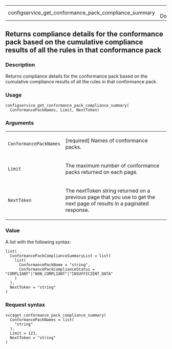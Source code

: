 <table style="width: 100%;">
<tbody>
<tr class="odd">
<td>configservice_get_conformance_pack_compliance_summary</td>
<td style="text-align: right;">R Documentation</td>
</tr>
</tbody>
</table>

## Returns compliance details for the conformance pack based on the cumulative compliance results of all the rules in that conformance pack

### Description

Returns compliance details for the conformance pack based on the
cumulative compliance results of all the rules in that conformance pack.

### Usage

    configservice_get_conformance_pack_compliance_summary(
      ConformancePackNames, Limit, NextToken)

### Arguments

<table>
<colgroup>
<col style="width: 35%" />
<col style="width: 65%" />
</colgroup>
<tbody>
<tr class="odd">
<td><code
id="configservice_get_conformance_pack_compliance_summary_:_ConformancePackNames">ConformancePackNames</code></td>
<td><p>[required] Names of conformance packs.</p></td>
</tr>
<tr class="even">
<td><code
id="configservice_get_conformance_pack_compliance_summary_:_Limit">Limit</code></td>
<td><p>The maximum number of conformance packs returned on each
page.</p></td>
</tr>
<tr class="odd">
<td><code
id="configservice_get_conformance_pack_compliance_summary_:_NextToken">NextToken</code></td>
<td><p>The nextToken string returned on a previous page that you use to
get the next page of results in a paginated response.</p></td>
</tr>
</tbody>
</table>

### Value

A list with the following syntax:

    list(
      ConformancePackComplianceSummaryList = list(
        list(
          ConformancePackName = "string",
          ConformancePackComplianceStatus = "COMPLIANT"|"NON_COMPLIANT"|"INSUFFICIENT_DATA"
        )
      ),
      NextToken = "string"
    )

### Request syntax

    svc$get_conformance_pack_compliance_summary(
      ConformancePackNames = list(
        "string"
      ),
      Limit = 123,
      NextToken = "string"
    )

